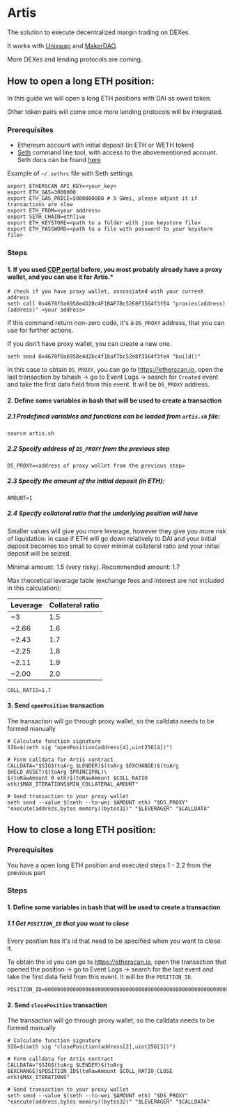 # Artis

The solution to execute decentralized margin trading on DEXes.

It works with [Uniswap](https://uniswap.io/) and [MakerDAO](https://makerdao.com).

More DEXes and lending protocols are coming.

## How to open a long ETH position:

In this guide we will open a long ETH positions with DAI as owed token.

Other token pairs will come once more lending protocols will be integrated.

### Prerequisites
- Ethereum account with initial deposit (in ETH or WETH token)
- [Seth](https://dapp.tools/seth) command line tool, with access to the abovementioned account. Seth docs can be found [here](https://github.com/dapphub/dapptools/tree/master/src/seth)

Example of `~/.sethrc` file with Seth settings
```
export ETHERSCAN_API_KEY=<your_key>
export ETH_GAS=3000000
export ETH_GAS_PRICE=5000000000 # 5 GWei, please adjust it if transactions are slow
export ETH_FROM=<your address>
export SETH_CHAIN=ethlive
export ETH_KEYSTORE=<path to a folder with json keystore file>
export ETH_PASSWORD=<path to a file with password to your keystore file>
```
### Steps

#### 1. If you used [CDP portal](https://cdp.makerdao.com) before, you most probably already have a proxy wallet, and you can use it for Artis.*
```
# check if you have proxy wallet, assossiated with your current address
seth call 0x4678f0a6958e4D2Bc4F1BAF7Bc52E8F3564f3fE4 "proxies(address)(address)" <your address>
```
If this command return non-zero code, it's a `DS_PROXY` address, that you can use for further actions.

If you don't have proxy wallet, you can create a new one.
```
seth send 0x4678f0a6958e4d2bc4f1baf7bc52e8f3564f3fe4 "build()"
```
In this case to obtain `DS_PROXY`, you can go to https://etherscan.io, open the last transaction by txhash -> go to Event Logs -> search for `Created` event and take the first data field from this event. It will be `DS_PROXY` address.

#### 2. Define some variables in bash that will be used to create a transaction

##### 2.1 Predefined variables and functions can be loaded from `artis.sh` file:
```
source artis.sh
```

##### 2.2 Specify address of `DS_PROXY` from the previous step
```
DS_PROXY=<address of proxy wallet from the previous step>
```

##### 2.3 Specify the amount of the initial deposit (in ETH):
```
AMOUNT=1
```

##### 2.4 Specify collateral ratio that the underlying position will have

Smaller values will give you more leverage, however they give you more risk of liquidation: in case if ETH will go down relatively to DAI and your initial deposit becomes too small to cover minimal collateral ratio and your initial deposit will be seized.

Minimal amount: 1.5 (very risky). Recommended amount: 1.7

Max theoretical leverage table (exchange fees and interest are not included in this calculation):

| Leverage | Collateral ratio |
| ----------- | ----------- |
| ~3 | 1.5 |
| ~2.66 | 1.6 |
| ~2.43 | 1.7 |
| ~2.25 | 1.8 |
| ~2.11 | 1.9 |
| ~2.00 | 2.0 |

```
COLL_RATIO=1.7
```
#### 3. Send `openPosition` transaction
The transaction will go through proxy wallet, so the calldata needs to be formed manually
```
# Calculate function signature
SIG=$(seth sig "openPosition(address[4],uint256[4])")

# Form calldata for Artis contract
CALLDATA="$SIG$(toArg $LENDER)$(toArg $EXCHANGE)$(toArg $HELD_ASSET)$(toArg $PRINCIPAL)\
$(toRawAmount 0 eth)$(toRawAmount $COLL_RATIO eth)$MAX_ITERATIONS$MIN_COLLATERAL_AMOUNT"

# Send transaction to your proxy wallet
seth send --value $(seth --to-wei $AMOUNT eth) "$DS_PROXY" "execute(address,bytes memory)(bytes32)" "$LEVERAGER" "$CALLDATA"
```

## How to close a long ETH position:

### Prerequisites
You have a open long ETH position and executed steps 1 - 2.2 from the previous part

### Steps

#### 1. Define some variables in bash that will be used to create a transaction
##### 1.1 Get `POSITION_ID` that you want to close
Every position has it's id that need to be specified when you want to close it.

To obtain the id you can go to https://etherscan.io, open the transaction that opened the position -> go to Event Logs -> search for the last event and take the first data field from this event. It will be the `POSITION_ID`.

```
POSITION_ID=0000000000000000000000000000000000000000000000000000000000000001
```


#### 2. Send `closePosition` transaction
The transaction will go through proxy wallet, so the calldata needs to be formed manually
```
# Calculate function signature
SIG=$(seth sig "closePosition(address[2],uint256[3])")

# Form calldata for Artis contract
CALLDATA="$SIG$(toArg $LENDER)$(toArg $EXCHANGE)$POSITION_ID$(toRawAmount $COLL_RATIO_CLOSE eth)$MAX_ITERATIONS"

# Send transaction to your proxy wallet
seth send --value $(seth --to-wei $AMOUNT eth) "$DS_PROXY" "execute(address,bytes memory)(bytes32)" "$LEVERAGER" "$CALLDATA"
```
